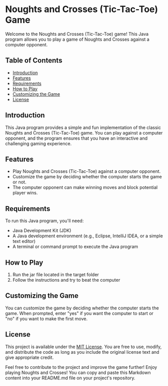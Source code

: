 # Noughts and Crosses (Tic-Tac-Toe) Game

Welcome to the Noughts and Crosses (Tic-Tac-Toe) game! This Java program allows you to play a game of Noughts and Crosses against a computer opponent.

## Table of Contents

- [Introduction](#introduction)
- [Features](#features)
- [Requirements](#requirements)
- [How to Play](#how-to-play)
- [Customizing the Game](#customizing-the-game)
- [License](#license)

## Introduction

This Java program provides a simple and fun implementation of the classic Noughts and Crosses (Tic-Tac-Toe) game. You can play against a computer opponent, and the program ensures that you have an interactive and challenging gaming experience.

## Features

- Play Noughts and Crosses (Tic-Tac-Toe) against a computer opponent.
- Customize the game by deciding whether the computer starts the game or not.
- The computer opponent can make winning moves and block potential player wins.

## Requirements

To run this Java program, you'll need:

- Java Development Kit (JDK)
- A Java development environment (e.g., Eclipse, IntelliJ IDEA, or a simple text editor)
- A terminal or command prompt to execute the Java program

## How to Play

1. Run the jar file located in the target folder
2. Follow the instructions and try to beat the computer


## Customizing the Game

You can customize the game by deciding whether the computer starts the game. When prompted, enter "yes" if you want the computer to start or "no" if you want to make the first move.

## License

This project is available under the [MIT License](LICENSE). You are free to use, modify, and distribute the code as long as you include the original license text and give appropriate credit.

Feel free to contribute to the project and improve the game further! Enjoy playing Noughts and Crosses!
You can copy and paste this Markdown content into your README.md file on your project's repository.






